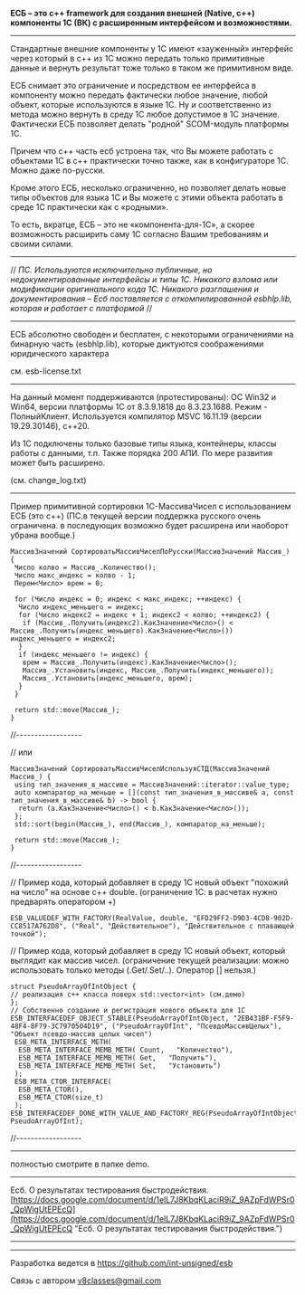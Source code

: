 **ЕСБ – это c++ framework для создания внешней (Native, c++) компоненты 1С (ВК) 
с расширенным интерфейсом и возможностями.**

----------

Стандартные внешние компоненты у 1С имеют «зауженный» интерфейс через который в с++ из 1С можно передать только примитивные данные и вернуть результат тоже только в таком же примитивном виде.

ЕСБ снимает это ограничение и посредством ее интерфейса в компоненту можно передать фактически любое значение, любой объект, которые используются в языке 1С. Ну и соответственно из метода можно вернуть в среду 1С любое допустимое в 1С значение. Фактически ЕСБ позволяет делать "родной" SCOM-модуль платформы 1С.

Причем что с++ часть есб устроена так, что Вы можете работать с объектами 1С в с++ 
практически точно также, как в конфигураторе 1С. 
Можно даже по-русски. 

Кроме этого ЕСБ, несколько ограниченно, но позволяет делать новые типы объектов для языка 1С 
и Вы можете с этими объекта работать в среде 1С практически как с «родными».

То есть, вкратце, ЕСБ – это не «компонента-для-1С», а скорее возможность расширить саму 1С
согласно Вашим требованиям и своими силами.

----------

//
*ПС. 
Используются исключительно публичные, но недокументированные интерфейсы и типы 1С. 
Никакого взлома или модификации оригинального кода 1С. 
Никакого разглашения и документирования – Есб поставляется 
с откомпилированной esbhlp.lib, которая и работает с платформой*
//

----------

ЕСБ абсолютно свободен и бесплатен, с некоторыми ограничениями на бинарную часть (esbhlp.lib), которые диктуются соображениями юридического характера

см. esb-license.txt

----------


На данный момент поддерживаются (протестированы): ОС Win32 и Win64, версии платформы 1С от 8.3.9.1818 до 8.3.23.1688. Режим - ПолныйКлиент. 
Используется компилятор MSVC  16.11.19 (версии 19.29.30146), c++20. 

Из 1С подключены только базовые типы языка, контейнеры, классы работы с данными, т.п. Также порядка 200 АПИ. По мере развития может быть расширено. 

(см. change_log.txt)

----------

Пример примитивной сортировки 1С-МассиваЧисел с использованием ЕСБ
(это с++)
(ПС.в текущей версии поддержка русского очень ограничена. в последующих возможно будет расширена или наоборот убрана вообще.)

    МассивЗначений СортироватьМассивЧиселПоРусски(МассивЗначений Массив_) {
     Число колво = Массив_.Количество();
     Число макс_индекс = колво - 1;
     Перем<Число> врем = 0;
    
     for (Число индекс = 0; индекс < макс_индекс; ++индекс) {
      Число индекс_меньшего = индекс;
      for (Число индекс2 = индекс + 1; индекс2 < колво; ++индекс2) {
       if (Массив_.Получить(индекс2).КакЗначение<Число>() < Массив_.Получить(индекс_меньшего).КакЗначение<Число>())
    индекс_меньшего = индекс2;
      }
      if (индекс_меньшего != индекс) {
       врем = Массив_.Получить(индекс).КакЗначение<Число>();
       Массив_.Установить(индекс, Массив_.Получить(индекс_меньшего));
       Массив_.Установить(индекс_меньшего, врем);
      }
     }
    
     return std::move(Массив_);
    }
//------------------

// или

    МассивЗначений СортироватьМассивЧиселИспользуяСТД(МассивЗначений Массив_) {
     using тип_значения_в_массиве = МассивЗначений::iterator::value_type;
     auto компаратор_на_меньше = [](const тип_значения_в_массиве& a, const тип_значения_в_массиве& b) -> bool {
      return (a.КакЗначение<Число>() < b.КакЗначение<Число>());
     };
     std::sort(begin(Массив_), end(Массив_), компаратор_на_меньше);
    
     return std::move(Массив_);
    }
//------------------




// Пример кода, который добавляет в среду 1С новый объект "похожий на число" на основе с++ double.
(ограничение 1С: в расчетах нужно предварять оператором +)

    ESB_VALUEDEF_WITH_FACTORY(RealValue, double, "EFD29FF2-D9D3-4CD8-902D-CC8517A762D8", ("Real", "Действительное"), "Действительное с плавающей точкой");




// Пример кода, который добавляет в среду 1С новый объект, который выглядит как массив чисел.
(ограничение текущей реализации: можно использовать только методы (.Get/.Set/..). Оператор [] нельзя.)

    struct PseudoArrayOfIntObject {
    // реализация с++ класса поверх std::vector<int> (см.демо)
    };
    // Собственно создание и регистрация нового объекта для 1С
    ESB_INTERFACEDEF_OBJECT_STABLE(PseudoArrayOfIntObject, "2EB431BF-F5F9-48F4-8F79-3C7970504D19", ("PseudoArrayOfInt", "ПсевдоМассивЦелых"), "Объект псевдо-массив целых чисел")
     ESB_META_INTERFACE_METH(
      ESB_META_INTERFACE_MEMB_METH( Count,   "Количество"),
      ESB_META_INTERFACE_MEMB_METH( Get,   "Получить"),
      ESB_META_INTERFACE_MEMB_METH( Set,   "Установить")
     );
     ESB_META_CTOR_INTERFACE(
      ESB_META_CTOR(),
      ESB_META_CTOR(size_t)
     );
    ESB_INTERFACEDEF_DONE_WITH_VALUE_AND_FACTORY_REG(PseudoArrayOfIntObject, PseudoArrayOfInt);
//------------------

----------

полностью смотрите в папке demo.

----------

Есб. О результатах тестирования быстродействия.
[https://docs.google.com/document/d/1elL7J8KbqKLaciR9iZ_9AZpFdWPSr0_QpWigUtEPEcQ](https://docs.google.com/document/d/1elL7J8KbqKLaciR9iZ_9AZpFdWPSr0_QpWigUtEPEcQ "Есб. О результатах тестирования быстродействия.")



----------

----------

Разработка ведется в
https://github.com/int-unsigned/esb

Связь с автором
v8classes@gmail.com
